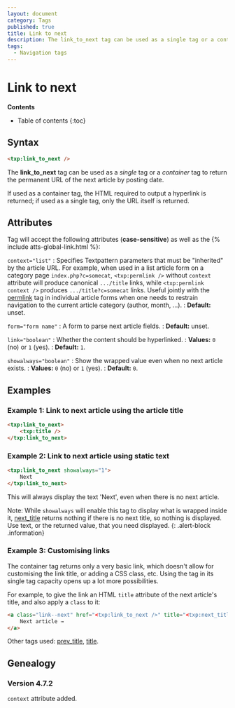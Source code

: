 ```yaml
---
layout: document
category: Tags
published: true
title: Link to next
description: The link_to_next tag can be used as a single tag or a container tag to return the permanent URL of the next article by posting date.
tags:
  - Navigation tags
---
```


# Link to next

**Contents**

* Table of contents
{:toc}

## Syntax

~~~ html
<txp:link_to_next />
~~~

The **link_to_next** tag can be used as a *single* tag or a *container* tag to return the permanent URL of the next article by posting date.

If used as a container tag, the HTML required to output a hyperlink is returned; if used as a single tag, only the URL itself is returned.

## Attributes

Tag will accept the following attributes (**case-sensitive**) as well as the {% include atts-global-link.html %}:

`context="list"`
: Specifies Textpattern parameters that must be "inherited" by the article URL. For example, when used in a list article form on a category page `index.php?c=somecat`, `<txp:permlink />` without `context` attribute will produce canonical `.../title` links, while `<txp:permlink context />` produces `.../title?c=somecat` links. Useful jointly with the [permlink](/tags/permlink) tag in individual article forms when one needs to restrain navigation to the current article category (author, month, ...).
: **Default:** unset.

`form="form name"`
: A form to parse next article fields.
: **Default:** unset.

`link="boolean"`
: Whether the content should be hyperlinked.
: **Values:** `0` (no) or `1` (yes).
: **Default:** `1`.

`showalways="boolean"`
: Show the wrapped value even when no next article exists.
: **Values:** `0` (no) or `1` (yes).
: **Default:** `0`.

## Examples

### Example 1: Link to next article using the article title

~~~ html
<txp:link_to_next>
    <txp:title />
</txp:link_to_next>
~~~

### Example 2: Link to next article using static text

~~~ html
<txp:link_to_next showalways="1">
    Next
</txp:link_to_next>
~~~

This will always display the text 'Next', even when there is no next article.

Note: While `showalways` will enable this tag to display what is wrapped inside it, [next_title](/tags/next_title) returns nothing if there is no next title, so nothing is displayed. Use text, or the returned value, that you need displayed.
{: .alert-block .information}

### Example 3: Customising links

The container tag returns only a very basic link, which doesn't allow for customising the link title, or adding a CSS class, etc. Using the tag in its single tag capacity opens up a lot more possibilities.

For example, to give the link an HTML `title` attribute of the next article's title, and also apply a `class` to it:

~~~ html
<a class="link--next" href="<txp:link_to_next />" title="<txp:next_title />">
    Next article →
</a>
~~~

Other tags used: [prev_title](/tags/next_title), [title](/tags/title).

## Genealogy

### Version 4.7.2

`context` attribute added.
